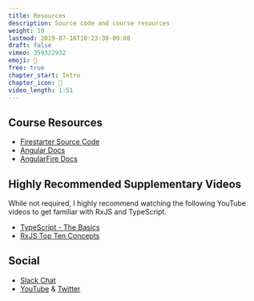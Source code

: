 ```yaml
---
title: Resources
description: Source code and course resources
weight: 10
lastmod: 2019-07-16T10:23:30-09:00
draft: false
vimeo: 359322932
emoji: 📜
free: true
chapter_start: Intro
chapter_icon: 📜
video_length: 1:51
---
```


## Course Resources

- [Firestarter Source Code](https://github.com/codediodeio/angular-firestarter)
- [Angular Docs](https://angular.io/)
- [AngularFire Docs](https://github.com/angular/angularfire2)

## Highly Recommended Supplementary Videos

While not required, I highly recommend watching the following YouTube videos to get familiar with RxJS and TypeScript.

- [TypeScript - The Basics](https://youtu.be/ahCwqrYpIuM)
- [RxJS Top Ten Concepts](https://youtu.be/ewcoEYS85Co)

## Social

- [Slack Chat](https://goo.gl/8BKA1e)
- [YouTube](https://www.youtube.com/channel/UCsBjURrPoezykLs9EqgamOA) & [Twitter](https://twitter.com/fireship_dev)
